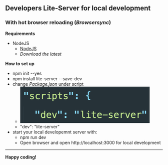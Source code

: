 ## Developers Lite-Server for local development
### With hot browser reloading (*Browsersync*)

**Requirements**
* NodeJS
	* [NodeJS](https://nodejs.org/en/)
	* *Download the latest*

**How to set up**
* npm init --yes
* npm install lite-server --save-dev
* change *Package.json* under script
	* ![JSON IMAGE](/assets/json.png)
	* "dev": "lite-server"
* start your local developemnt server with:
	* npm run dev
	* Open browser and open http://localhost:3000 for local development

---

**Happy coding!** 

